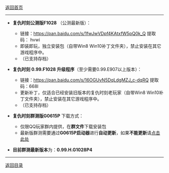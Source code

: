 [返回首页](./Home)
***

- **复仇时刻公测版F1028** （公测最新版）：
  - 链接：https://pan.baidu.com/s/1fwJwVDpf4KAtxfW5pQ0k_Q 提取码： hvwi
  - 即装即玩，独立安装包（自带Win8 Win10补丁文件夹），禁止安装在其它游戏程序中。
  - （已支持存档）

- **复仇时刻 0.99.F1028 升级程序**（至少需要0.99.E907以上版本）：
  - 链接：https://pan.baidu.com/s/16OGUvN5DqLdgMZJ_c-dqRQ 提取码：668l
  - 更新补丁，仅适合已经安装旧版本的复仇时刻老玩家（自带Win8 Win10补丁文件夹），禁止安装在其它游戏程序中。
  - （已支持存档）

- **复仇时刻群测版G0615P**  下载方式：
  - 仅限QQ玩家群内提供，在**群文件**下载安装包
  - 最新版群测需要通过**G0615P启动器**进行**自动更新**，如果**不能更新**请[点击此处](启动器无法获取更新)

- **目前群测最新版本**为：**0.99.H.G1028P4**

***
[返回目录](./常见问题指南)
